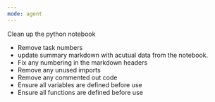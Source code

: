 ```yaml
---
mode: agent
---
```

Clean up the python notebook
- Remove task numbers
- update summary markdown with acutual data from the notebook.
- Fix any numbering in the markdown headers
- Remove any unused imports
- Remove any commented out code
- Ensure all variables are defined before use
- Ensure all functions are defined before use